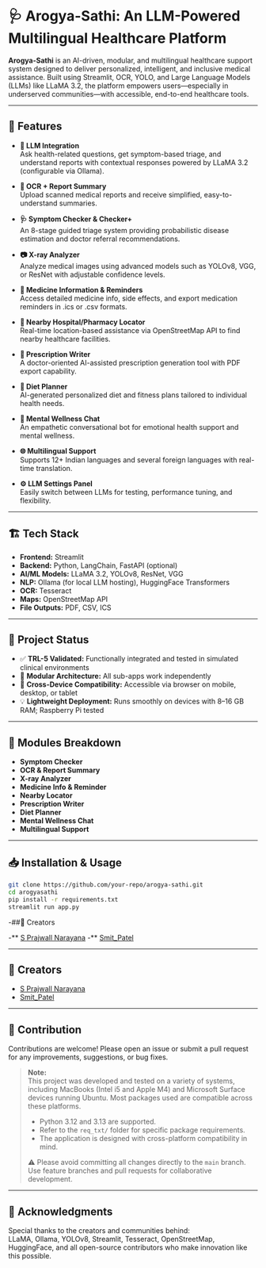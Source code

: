 # 🩺 Arogya-Sathi: An LLM-Powered Multilingual Healthcare Platform

**Arogya-Sathi** is an AI-driven, modular, and multilingual healthcare support system designed to deliver personalized, intelligent, and inclusive medical assistance. Built using Streamlit, OCR, YOLO, and Large Language Models (LLMs) like LLaMA 3.2, the platform empowers users—especially in underserved communities—with accessible, end-to-end healthcare tools.

---

## 🚀 Features

- **🧠 LLM Integration**  
  Ask health-related questions, get symptom-based triage, and understand reports with contextual responses powered by LLaMA 3.2 (configurable via Ollama).

- **📝 OCR + Report Summary**  
  Upload scanned medical reports and receive simplified, easy-to-understand summaries.

- **🩺 Symptom Checker & Checker+**  
  An 8-stage guided triage system providing probabilistic disease estimation and doctor referral recommendations.

- **📷 X-ray Analyzer**  
  Analyze medical images using advanced models such as YOLOv8, VGG, or ResNet with adjustable confidence levels.

- **💊 Medicine Information & Reminders**  
  Access detailed medicine info, side effects, and export medication reminders in .ics or .csv formats.

- **📍 Nearby Hospital/Pharmacy Locator**  
  Real-time location-based assistance via OpenStreetMap API to find nearby healthcare facilities.

- **📄 Prescription Writer**  
  A doctor-oriented AI-assisted prescription generation tool with PDF export capability.

- **🍎 Diet Planner**  
  AI-generated personalized diet and fitness plans tailored to individual health needs.

- **🧘 Mental Wellness Chat**  
  An empathetic conversational bot for emotional health support and mental wellness.

- **🌐 Multilingual Support**  
  Supports 12+ Indian languages and several foreign languages with real-time translation.

- **⚙️ LLM Settings Panel**  
  Easily switch between LLMs for testing, performance tuning, and flexibility.

---

## 🏗️ Tech Stack

- **Frontend:** Streamlit  
- **Backend:** Python, LangChain, FastAPI (optional)  
- **AI/ML Models:** LLaMA 3.2, YOLOv8, ResNet, VGG  
- **NLP:** Ollama (for local LLM hosting), HuggingFace Transformers  
- **OCR:** Tesseract  
- **Maps:** OpenStreetMap API  
- **File Outputs:** PDF, CSV, ICS

---

## 🧪 Project Status

- ✅ **TRL-5 Validated:** Functionally integrated and tested in simulated clinical environments  
- 🧩 **Modular Architecture:** All sub-apps work independently  
- 📱 **Cross-Device Compatibility:** Accessible via browser on mobile, desktop, or tablet  
- 💡 **Lightweight Deployment:** Runs smoothly on devices with 8–16 GB RAM; Raspberry Pi tested

---

## 📂 Modules Breakdown

<!-- Add details about each module here, e.g.: -->

- **Symptom Checker**  
- **OCR & Report Summary**  
- **X-ray Analyzer**  
- **Medicine Info & Reminder**  
- **Nearby Locator**  
- **Prescription Writer**  
- **Diet Planner**  
- **Mental Wellness Chat**  
- **Multilingual Support**

---

## 📥 Installation & Usage

<!-- Add instructions here for cloning repo, installing dependencies, running the app, etc. -->

```bash
git clone https://github.com/your-repo/arogya-sathi.git
cd arogyasathi
pip install -r requirements.txt
streamlit run app.py
```


-##🤝 Creators


-** [S Prajwall Narayana](https://github.com/Developer1010x)
-** [Smit_Patel](https://github.com/smitpatel0x9)


---

## 🤝 Creators

- [S Prajwall Narayana](https://github.com/Developer1010x)  
- [Smit_Patel](https://github.com/smitpatel0x9)

---

## 🤝 Contribution

Contributions are welcome! Please open an issue or submit a pull request for any improvements, suggestions, or bug fixes.

> **Note:**  
> This project was developed and tested on a variety of systems, including MacBooks (Intel i5 and Apple M4) and Microsoft Surface devices running Ubuntu. Most packages used are compatible across these platforms.  
> 
> - Python 3.12 and 3.13 are supported.
> - Refer to the `req_txt/` folder for specific package requirements.
> - The application is designed with cross-platform compatibility in mind.
> 
> ⚠️ Please avoid committing all changes directly to the `main` branch. Use feature branches and pull requests for collaborative development.

---

## 🙏 Acknowledgments

Special thanks to the creators and communities behind:  
LLaMA, Ollama, YOLOv8, Streamlit, Tesseract, OpenStreetMap, HuggingFace, and all open-source contributors who make innovation like this possible.
